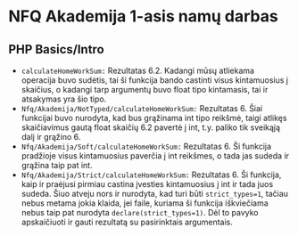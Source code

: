 # NFQ Akademija 1-asis namų darbas
## PHP Basics/Intro

- ```calculateHomeWorkSum:``` Rezultatas 6.2. Kadangi mūsų atliekama operacija buvo sudėtis, tai ši funkcija bando castinti visus kintamuosius į skaičius, o kadangi tarp argumentų buvo float tipo kintamasis, tai ir atsakymas yra šio tipo.
- ```Nfq/Akademija/NotTyped/calculateHomeWorkSum:``` Rezultatas 6. Šiai funkcijai buvo nurodyta, kad bus grąžinama int tipo reikšmė, taigi atlikęs skaičiavimus gautą float skaičių 6.2 pavertė į int, t.y. paliko tik sveikąją dalį ir grąžino 6.
- ```Nfq/Akademija/Soft/calculateHomeWorkSum:``` Rezultatas 6. Ši funkcija pradžioje visus kintamuosius paverčia į int reikšmes, o tada jas sudeda ir grąžina taip pat int.
- ```Nfq/Akademija/Strict/calculateHomeWorkSum:``` Rezultatas 6. Ši funkcija, kaip ir praėjusi pirmiau castina įvesties kintamuosius į int ir tada juos sudeda. Šiuo atveju nors ir nurodyta, kad turi būti ```strict_types=1```, tačiau nebus metama jokia klaida, jei faile, kuriama ši funkcija iškviečiama nebus taip pat nurodyta ```declare(strict_types=1)```. Dėl to pavyko apskaičiuoti ir gauti rezultatą su pasirinktais argumentais.